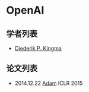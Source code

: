 # OpenAI

## 学者列表

- [Diederik P. Kingma](../Authors/Diederik_P._Kingma.md)


## 论文列表

- 2014.12.22 [Adam](Optimizer/2014.12.22_Adam) ICLR 2015